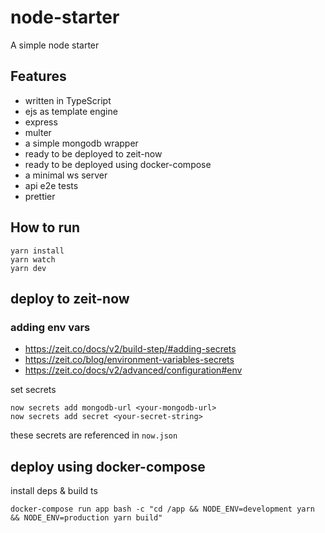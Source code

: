 # node-starter

A simple node starter

## Features

- written in TypeScript
- ejs as template engine
- express
- multer
- a simple mongodb wrapper
- ready to be deployed to zeit-now
- ready to be deployed using docker-compose
- a minimal ws server
- api e2e tests
- prettier

## How to run

```
yarn install
yarn watch
yarn dev
```

## deploy to zeit-now

### adding env vars

- <https://zeit.co/docs/v2/build-step/#adding-secrets>
- <https://zeit.co/blog/environment-variables-secrets>
- <https://zeit.co/docs/v2/advanced/configuration#env>

set secrets

```
now secrets add mongodb-url <your-mongodb-url>
now secrets add secret <your-secret-string>
```

these secrets are referenced in `now.json`

## deploy using docker-compose

install deps & build ts

```
docker-compose run app bash -c "cd /app && NODE_ENV=development yarn && NODE_ENV=production yarn build"
```

